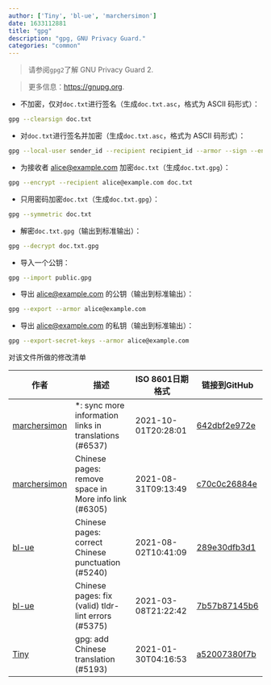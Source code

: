 ```yaml
---
author: ['Tiny', 'bl-ue', 'marchersimon']
date: 1633112881
title: "gpg"
description: "gpg, GNU Privacy Guard."
categories: "common"
---
```

> 请参阅`gpg2`了解 GNU Privacy Guard 2.

> 更多信息：<https://gnupg.org>.

- 不加密，仅对`doc.txt`进行签名（生成`doc.txt.asc`，格式为 ASCII 码形式）：

```bash
gpg --clearsign doc.txt
```

- 对`doc.txt`进行签名并加密（生成`doc.txt.asc`，格式为 ASCII 码形式）：

```bash
gpg --local-user sender_id --recipient recipient_id --armor --sign --encrypt doc.txt
```

- 为接收者 alice@example.com 加密`doc.txt`（生成`doc.txt.gpg`）：

```bash
gpg --encrypt --recipient alice@example.com doc.txt
```

- 只用密码加密`doc.txt`（生成`doc.txt.gpg`）：

```bash
gpg --symmetric doc.txt
```

- 解密`doc.txt.gpg`（输出到标准输出）：

```bash
gpg --decrypt doc.txt.gpg
```

- 导入一个公钥：

```bash
gpg --import public.gpg
```

- 导出 alice@example.com 的公钥（输出到标准输出）：

```bash
gpg --export --armor alice@example.com
```

- 导出 alice@example.com 的私钥（输出到标准输出）：

```bash
gpg --export-secret-keys --armor alice@example.com
```
对该文件所做的修改清单


作者 | 描述 | ISO 8601日期格式 | 链接到GitHub
------|-----|-----|-----
[marchersimon](mailto:50295997+marchersimon@users.noreply.github.com) | *: sync more information links in translations (#6537) | 2021-10-01T20:28:01 | [642dbf2e972e](https://github.com/tldr-pages/tldr/commit/642dbf2e972e388fab8c84ba3b4685fb862b6454)
[marchersimon](mailto:50295997+marchersimon@users.noreply.github.com) | Chinese pages: remove space in More info link (#6305) | 2021-08-31T09:13:49 | [c70c0c26884e](https://github.com/tldr-pages/tldr/commit/c70c0c26884ee74fabb640cd842d1e4c72d9df4b)
[bl-ue](mailto:54780737+bl-ue@users.noreply.github.com) | Chinese pages: correct Chinese punctuation (#5240) | 2021-08-02T10:41:09 | [289e30dfb3d1](https://github.com/tldr-pages/tldr/commit/289e30dfb3d1d73bade9e3610e12bfc90e9270ae)
[bl-ue](mailto:54780737+bl-ue@users.noreply.github.com) | Chinese pages: fix (valid) tldr-lint errors (#5375) | 2021-03-08T21:22:42 | [7b57b87145b6](https://github.com/tldr-pages/tldr/commit/7b57b87145b67f1642251659b3568739f963754f)
[Tiny](mailto:freelxs@gmail.com) | gpg: add Chinese translation (#5193) | 2021-01-30T04:16:53 | [a52007380f7b](https://github.com/tldr-pages/tldr/commit/a52007380f7b204cda27f91ac3547d85acdab318)


